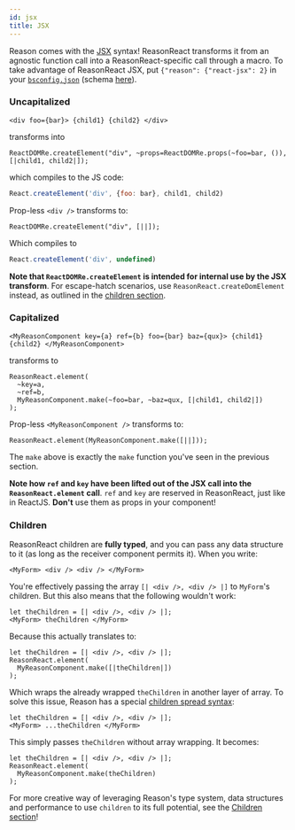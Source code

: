 ```yaml
---
id: jsx
title: JSX
---
```


Reason comes with the [JSX](https://reasonml.github.io/guide/language/jsx) syntax! ReasonReact transforms it from an agnostic function call into a ReasonReact-specific call through a macro. To take advantage of ReasonReact JSX, put `{"reason": {"react-jsx": 2}` in your [`bsconfig.json`](https://bucklescript.github.io/docs/en/build-configuration.html#reason-refmt) (schema [here](http://bucklescript.github.io/bucklescript/docson/#build-schema.json)).

### Uncapitalized

```reason
<div foo={bar}> {child1} {child2} </div>
```

transforms into

```reason
ReactDOMRe.createElement("div", ~props=ReactDOMRe.props(~foo=bar, ()), [|child1, child2|]);
```

which compiles to the JS code:

```js
React.createElement('div', {foo: bar}, child1, child2)
```

Prop-less `<div />` transforms to:

```reason
ReactDOMRe.createElement("div", [||]);
```

Which compiles to

```js
React.createElement('div', undefined)
```

**Note that `ReactDOMRe.createElement` is intended for internal use by the JSX transform**. For escape-hatch scenarios, use `ReasonReact.createDomElement` instead, as outlined in the [children section](children.md).

### Capitalized

```reason
<MyReasonComponent key={a} ref={b} foo={bar} baz={qux}> {child1} {child2} </MyReasonComponent>
```

transforms to

```reason
ReasonReact.element(
  ~key=a,
  ~ref=b,
  MyReasonComponent.make(~foo=bar, ~baz=qux, [|child1, child2|])
);
```

Prop-less `<MyReasonComponent />` transforms to:

```reason
ReasonReact.element(MyReasonComponent.make([||]));
```

The `make` above is exactly the `make` function you've seen in the previous section.

**Note how `ref` and `key` have been lifted out of the JSX call into the `ReasonReact.element` call**. `ref` and `key` are reserved in ReasonReact, just like in ReactJS. **Don't** use them as props in your component!

### Children

ReasonReact children are **fully typed**, and you can pass any data structure to it (as long as the receiver component permits it). When you write:

```reason
<MyForm> <div /> <div /> </MyForm>
```

You're effectively passing the array `[| <div />, <div /> |]` to `MyForm`'s children. But this also means that the following wouldn't work:

```reason
let theChildren = [| <div />, <div /> |];
<MyForm> theChildren </MyForm>
```

Because this actually translates to:

```reason
let theChildren = [| <div />, <div /> |];
ReasonReact.element(
  MyReasonComponent.make([|theChildren|])
);
```

Which wraps the already wrapped `theChildren` in another layer of array. To solve this issue, Reason has a special [children spread syntax](https://reasonml.github.io/guide/language/jsx#children-spread):

```reason
let theChildren = [| <div />, <div /> |];
<MyForm> ...theChildren </MyForm>
```

This simply passes `theChildren` without array wrapping. It becomes:

```reason
let theChildren = [| <div />, <div /> |];
ReasonReact.element(
  MyReasonComponent.make(theChildren)
);
```

For more creative way of leveraging Reason's type system, data structures and performance to use `children` to its full potential, see the [Children section](children.md)!
